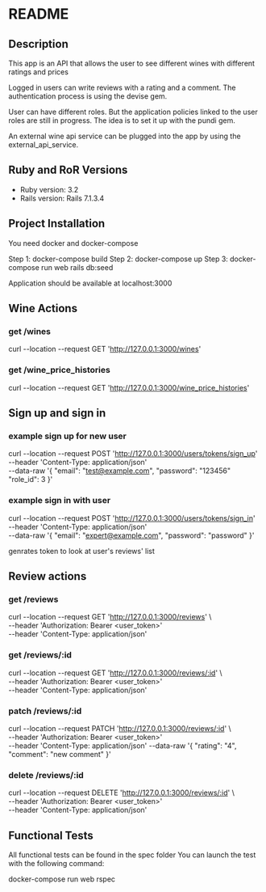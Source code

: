 # README

## Description
This app is an API that allows the user to see different wines with different ratings and prices 

Logged in users can write reviews with a rating and a comment. The authentication process is using the devise gem. 

User can have different roles. But the application policies linked to the user roles are still in progress. The idea is to set it up with the pundi gem. 

An external wine api service can be plugged into the app by using the external_api_service. 

## Ruby and RoR Versions
* Ruby version: 3.2
* Rails version: Rails 7.1.3.4

## Project Installation
You need docker and docker-compose 

Step 1: docker-compose build 
Step 2: docker-compose up 
Step 3: docker-compose run web rails db:seed

Application should be available at localhost:3000 

## Wine Actions
### get /wines
curl --location --request GET 'http://127.0.0.1:3000/wines' 

### get /wine_price_histories
curl --location --request GET 'http://127.0.0.1:3000/wine_price_histories' 

## Sign up and sign in
### example sign up for new user 

curl --location --request POST 'http://127.0.0.1:3000/users/tokens/sign_up' \
--header 'Content-Type: application/json' \
--data-raw '{
    "email": "test@example.com",
    "password": "123456"
    "role_id": 3
}'

### example sign in with user

curl --location --request POST 'http://127.0.0.1:3000/users/tokens/sign_in' \
--header 'Content-Type: application/json' \
--data-raw '{
    "email": "expert@example.com",
    "password": "password"
}'

genrates token to look at user's reviews' list

## Review actions

### get /reviews
curl --location --request GET 'http://127.0.0.1:3000/reviews' \                               
--header 'Authorization: Bearer <user_token>' \
--header 'Content-Type: application/json'

### get /reviews/:id
curl --location --request GET 'http://127.0.0.1:3000/reviews/:id' \                               
--header 'Authorization: Bearer <user_token>' \
--header 'Content-Type: application/json'

### patch /reviews/:id
curl --location --request PATCH 'http://127.0.0.1:3000/reviews/:id' \                               
--header 'Authorization: Bearer <user_token>' \
--header 'Content-Type: application/json'
--data-raw '{
    "rating": "4",
    "comment": "new comment"
}'

### delete /reviews/:id
curl --location --request DELETE 'http://127.0.0.1:3000/reviews/:id' \                               
--header 'Authorization: Bearer <user_token>' \
--header 'Content-Type: application/json'

## Functional Tests
All functional tests can be found in the spec folder 
You can launch the test with the following command:

docker-compose run web rspec 
